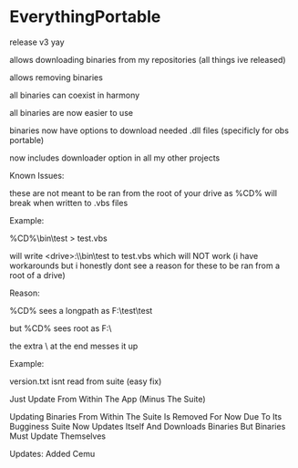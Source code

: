 # EverythingPortable

release v3 yay

allows downloading binaries from my repositories (all things ive released)

allows removing binaries

all binaries can coexist in harmony

all binaries are now easier to use

binaries now have options to download needed .dll files (specificly for obs portable)

now includes downloader option in all my other projects

Known Issues:

these are not meant to be ran from the root of your drive as %CD% will break when written to .vbs files

Example:

%CD%\bin\test > test.vbs

will write \<drive\>:\\\\bin\test to test.vbs which will NOT work (i have workarounds but i honestly dont see a reason for these to be ran from a root of a drive)

Reason:

%CD% sees a longpath as F:\\test\\test

but %CD% sees root as F:\\

the extra \\ at the end messes it up

Example:

version.txt isnt read from suite (easy fix)

Just Update From Within The App (Minus The Suite)

Updating Binaries From Within The Suite Is Removed For Now Due To Its Bugginess Suite Now Updates Itself And Downloads Binaries But Binaries Must Update Themselves

Updates: Added Cemu
